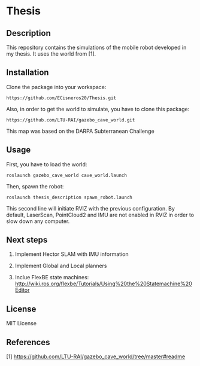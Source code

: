 # Thesis

## Description

This repository contains the simulations of the mobile robot developed in my thesis. It uses the world from [1].

## Installation

Clone the package into your workspace:

	https://github.com/ECisneros20/Thesis.git

Also, in order to get the world to simulate, you have to clone this package:

	https://github.com/LTU-RAI/gazebo_cave_world.git

This map was based on the DARPA Subterranean Challenge

## Usage

First, you have to load the world:

	roslaunch gazebo_cave_world cave_world.launch

Then, spawn the robot:

	roslaunch thesis_description spawn_robot.launch

This second line will initiate RVIZ with the previous configuration. By default, LaserScan, PointCloud2 and IMU are not enabled in RVIZ in order to slow down any computer.

## Next steps

1. Implement Hector SLAM with IMU information

2. Implement Global and Local planners

3. Inclue FlexBE state machines: http://wiki.ros.org/flexbe/Tutorials/Using%20the%20Statemachine%20Editor

## License

MIT License

## References

[1] https://github.com/LTU-RAI/gazebo_cave_world/tree/master#readme
	
